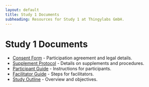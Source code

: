 ```yaml
---
layout: default
title: Study 1 Documents
subheading: Resources for Study 1 at Thingylabs GmbH.
---
```


<!-- docs/index.md -->
# Study 1 Documents

- [Consent Form](/thingylabs-performance-initiative/docs/s1-consent-form) - Participation agreement and legal details.
- [Supplement Protocol](/thingylabs-performance-initiative/docs/s1-supplement-protocol) - Details on supplements and procedures.
- [Participant Guide](/thingylabs-performance-initiative/docs/s1-participant-guide) - Instructions for participants.
- [Facilitator Guide](/thingylabs-performance-initiative/docs/s1-facilitator-guide) - Steps for facilitators.
- [Study Outline](/thingylabs-performance-initiative/docs/s1-outline) - Overview and objectives.
